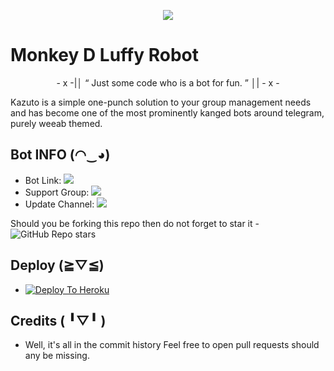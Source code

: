 <p align="center">
  <img src="https://images7.alphacoders.com/599/599379.jpg">
</p>

# Monkey D Luffy Robot 

<p align="center">
- x -|│  “	Just some code who is a bot for fun. ”  │| - x -
</p>

<p align="center">

</p>





Kazuto is a simple one-punch solution to your group management needs and has become one of the most prominently kanged bots around telegram, purely weeab themed.

## Bot INFO (◠‿◕)
* Bot Link:  <a href="https://t.me/kazutoSuperbot" alt="Kazuto Kirigaya"> <img src="https://img.shields.io/badge/%F0%9F%A4%96%20-LuffyRobot-blue" /> </a>
* Support Group: <a  href="https://t.me/Kazutosuport" alt="Kazuto Sypport AinCrad"> <img  src="https://img.shields.io/badge/%F0%9F%92%A1-One%20Piece%20Support-9cf" /> </a>
* Update Channel: <a  href="https://t.me/Kazutoupdates" alt="Kazuto Updates"> <img  src="https://img.shields.io/badge/%F0%9F%92%A1-Luffy%20Update%20Channel-9cf" /> </a>

Should you be forking this repo then do not forget to star it - <img alt="GitHub Repo stars" src="https://img.shields.io/github/stars/Dojeto/Kirito?color=white&label=%F0%9F%8C%9F%20star">

## Deploy (≧▽≦)
* [![Deploy To Heroku](https://www.herokucdn.com/deploy/button.svg)](heroku.com/deploy?template=https://github.com/PR1NC3C0D3/MonkeyDLuffy)

## Credits ( ╹▽╹ )
* Well, it's all in the commit history 
Feel free to open pull requests should any be missing.
